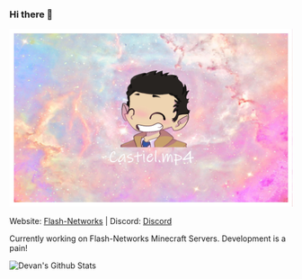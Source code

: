 ### Hi there 👋
<div align="center">
  <img src="https://github.com/devan-mysterio/devan-mysterio/blob/src/ffiwdbfoewn.jpg"/>
</div>

Website: [Flash-Networks](https://www.mysterios-playground.net/) | Discord: [Discord](https://discord.gg/aP4yTj7Rvs)

Currently working on Flash-Networks Minecraft Servers. Development is a pain!

![Devan's Github Stats](https://github-readme-stats.vercel.app/api?username=devan-mysterio&show_icons=true&theme=dracula)
<!--
**devan-mysterio/devan-mysterio** is a ✨ _special_ ✨ repository because its `README.md` (this file) appears on your GitHub profile.

Here are some ideas to get you started:

- 🔭 I’m currently working on ...
- 🌱 I’m currently learning ...
- 👯 I’m looking to collaborate on ...
- 🤔 I’m looking for help with ...
- 💬 Ask me about ...
- 📫 How to reach me: ...
- 😄 Pronouns: ...
- ⚡ Fun fact: ...
-->
